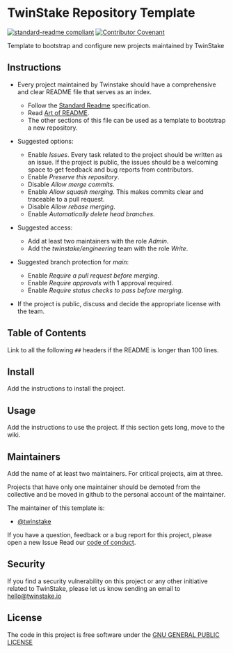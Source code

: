 # TwinStake Repository Template

[![standard-readme compliant](https://img.shields.io/badge/readme%20style-standard-brightgreen.svg?style=flat-round)](https://github.com/RichardLitt/standard-readme)
[![Contributor Covenant](https://img.shields.io/badge/Contributor%20Covenant-2.1-4baaaa.svg)](/CODE_OF_CONDUCT.md)

Template to bootstrap and configure new projects maintained by TwinStake

## Instructions

- Every project maintained by Twinstake should have a comprehensive and clear README file that serves as an index.
  - Follow the [Standard Readme](https://github.com/RichardLitt/standard-readme/blob/master/spec.md) specification.
  - Read [Art of README](https://github.com/hackergrrl/art-of-readme).
  - The other sections of this file can be used as a template to bootstrap a new repository.

- Suggested options:
  - Enable _Issues_. Every task related to the project should be written as an issue. If the project is public, the issues should be a welcoming space to get feedback and bug reports from contributors.
  - Enable _Preserve this repository_.
  - Disable _Allow merge commits_.
  - Enable _Allow squash merging_. This makes commits clear and traceable to a pull request.
  - Disable _Allow rebase merging_.
  - Enable _Automatically delete head branches_.

- Suggested access:
  - Add at least two maintainers with the role _Admin_.
  - Add the _twinstake/engineering_ team with the role _Write_.

- Suggested branch protection for _main_:
  - Enable _Require a pull request before merging_.
  - Enable _Require approvals_ with 1 approval required.
  - Enable _Require status checks to pass before merging_.

- If the project is public, discuss and decide the appropriate license with the team.

## Table of Contents

Link to all the following `##` headers if the README is longer than 100 lines.

## Install

Add the instructions to install the project.

## Usage

Add the instructions to use the project. If this section gets long, move to the wiki.

## Maintainers

Add the name of at least two maintainers. For critical projects, aim at three.

Projects that have only one maintainer should be demoted from the collective and be moved in github to the personal account of the maintainer.

The maintainer of this template is:

- [@twinstake](https://github.com/twinstake)

If you have a question, feedback or a bug report for this project, please open a new Issue
Read our [code of conduct](CODE_OF_CONDUCT.md).

## Security

If you find a security vulnerability on this project or any other initiative related to TwinStake, please let us know sending an email to hello@twinstake.io

## License

The code in this project is free software under the [GNU GENERAL PUBLIC LICENSE](/LICENSE)
